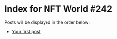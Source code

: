 # Index for NFT World #242
Posts will be displayed in the order below:

- [Your first post](./001-first.md)

